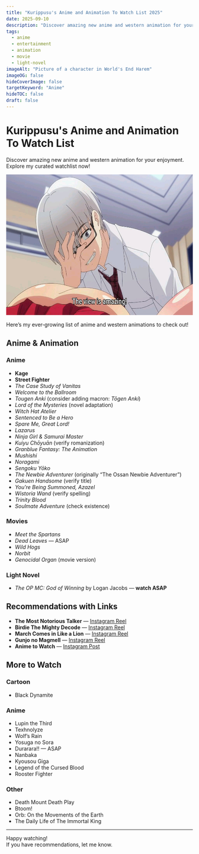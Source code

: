 ```yaml
---
title: "Kurippusu's Anime and Animation To Watch List 2025"
date: 2025-09-10
description: "Discover amazing new anime and western animation for your enjoyment. Explore my curated watchlist now!"
tags:
  - anime
  - entertainment
  - animation
  - movie
  - light-novel
imageAlt: "Picture of a character in World's End Harem"
imageOG: false
hideCoverImage: false
targetKeyword: "Anime"
hideTOC: false
draft: false
---
```


# Kurippusu's Anime and Animation To Watch List

Discover amazing new anime and western animation for your enjoyment. Explore my curated watchlist now!

![A character from World's End Harem looking excited](/public/posts/attachments/World's_End_Harem.jpg)

Here’s my ever‑growing list of anime and western animations to check out!

## Anime & Animation

### Anime
- **Kage**
- **Street Fighter**
- *The Case Study of Vanitas*
- *Welcome to the Ballroom*
- *Tougen Anki* (consider adding macron: *Tōgen Anki*)
- *Lord of the Mysteries* (novel adaptation)
- *Witch Hat Atelier*
- *Sentenced to Be a Hero*
- *Spare Me, Great Lord!*
- *Lazarus*
- *Ninja Girl & Samurai Master*
- *Kuiyu Chōyuān* (verify romanization)
- *Granblue Fantasy: The Animation*
- *Mushishi*
- *Noragami*
- *Sengoku Yōko*
- *The Newbie Adventurer* (originally “The Ossan Newbie Adventurer”)
- *Gakuen Handsome* (verify title)
- *You’re Being Summoned, Azazel*
- *Wistoria Wand* (verify spelling)
- *Trinity Blood*
- *Soulmate Adventure* (check existence)

### Movies
- *Meet the Spartans*
- *Dead Leaves* — ASAP
- *Wild Hogs*
- *Norbit*
- *Genocidal Organ* (movie version)

### Light Novel
- *The OP MC: God of Winning* by Logan Jacobs — **watch ASAP**

## Recommendations with Links
- **The Most Notorious Talker** — [Instagram Reel](https://www.instagram.com/reel/C9vSKYbR3Uz/)
- **Birdie The Mighty Decode** — [Instagram Reel](https://www.instagram.com/reel/C_f_PAVR_kU/)
- **March Comes in Like a Lion** — [Instagram Reel](https://www.instagram.com/reel/C-hggE0x0Uy/)
- **Gunjo no Magmell** — [Instagram Reel](https://www.instagram.com/reel/DDuoxb9S5tu/)
- **Anime to Watch** — [Instagram Post](https://www.instagram.com/p/DK7TyICJ3v9/)

## More to Watch

### Cartoon
- Black Dynamite

### Anime
- Lupin the Third
- Texhnolyze
- Wolf’s Rain
- Yosuga no Sora
- Durarara!! — ASAP
- Nanbaka
- Kyousou Giga
- Legend of the Cursed Blood
- Rooster Fighter

### Other
- Death Mount Death Play
- Btoom!
- Orb: On the Movements of the Earth
- The Daily Life of The Immortal King

---

Happy watching!  
If you have recommendations, let me know.
